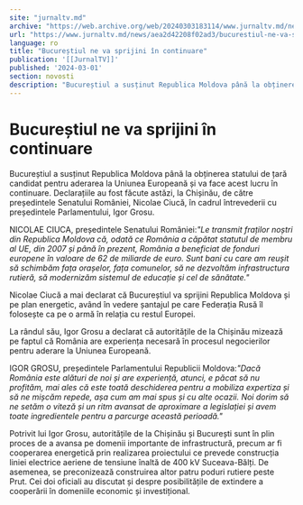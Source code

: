 ```yaml
---
site: "jurnaltv.md"
archive: "https://web.archive.org/web/20240303183114/www.jurnaltv.md/news/aea2d42208f02ad3/bucurestiul-ne-va-sprijini-in-continuare.html"
url: "https://www.jurnaltv.md/news/aea2d42208f02ad3/bucurestiul-ne-va-sprijini-in-continuare.html"
language: ro
title: "Bucureștiul ne va sprijini în continuare"
publication: '[[JurnalTV]]'
published: '2024-03-01'
section: novosti
description: "Bucureștiul a susținut Republica Moldova până la obținerea statului de țară candidat pentru aderarea la Uniunea Europeană și va face acest lucru în continuare. Declarațiile au fost făcute astăzi, la Chișinău, de către președintele Senatului României, Nicolae Ciucă, în cadrul întrevederii cu președintele Parlamentului, Igor Grosu."
---
```


# Bucureștiul ne va sprijini în continuare

Bucureștiul a susținut Republica Moldova până la obținerea statului de țară candidat pentru aderarea la Uniunea Europeană și va face acest lucru în continuare. Declarațiile au fost făcute astăzi, la Chișinău, de către președintele Senatului României, Nicolae Ciucă, în cadrul întrevederii cu președintele Parlamentului, Igor Grosu.

NICOLAE CIUCA, președintele Senatului României:*"Le transmit fraților noștri din Republica Moldova că, odată ce România a căpătat statutul de membru al UE, din 2007 și până în prezent, România a beneficiat de fonduri europene în valoare de 62 de miliarde de euro. Sunt bani cu care am reușit să schimbăm fața orașelor, fața comunelor, să ne dezvoltăm infrastructura rutieră, să modernizăm sistemul de educație și cel de sănătate."*

Nicolae Ciucă a mai declarat că Bucureștiul va sprijini Republica Moldova și pe plan energetic, având în vedere șantajul pe care Federația Rusă îl folosește ca pe o armă în relația cu restul Europei.

La rândul său, Igor Grosu a declarat că autoritățile de la Chișinău mizează pe faptul că România are experiența necesară în procesul negocierilor pentru aderare la Uniunea Europeană.

IGOR GROSU, președintele Parlamentului Republicii Moldova:*"Dacă România este alături de noi și are experiență, atunci, e păcat să nu profităm, mai ales că este toată deschiderea pentru a mobiliza expertiza și să ne mișcăm repede, așa cum am mai spus și cu alte ocazii. Noi dorim să ne setăm o viteză și un ritm avansat de aproximare a legislației și avem toate ingredientele pentru a parcurge această perioadă."*

Potrivit lui Igor Grosu, autoritățile de la Chișinău și București sunt în plin proces de a avansa pe domenii importante de infrastructură, precum ar fi cooperarea energetică prin realizarea proiectului ce prevede construcția liniei electrice aeriene de tensiune înaltă de 400 kV Suceava-Bălți. De asemenea, se preconizează construirea altor patru poduri rutiere peste Prut. Cei doi oficiali au discutat și despre posibilitățile de extindere a cooperării în domeniile economic și investițional.